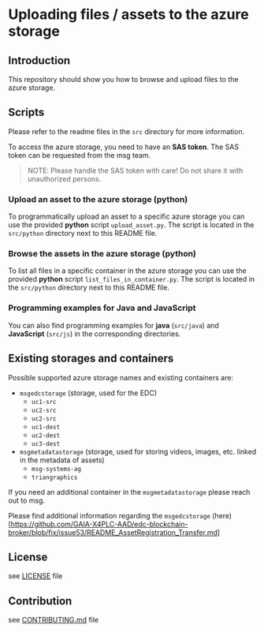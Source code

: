 Uploading files / assets to the azure storage
====

## Introduction
This repository should show you how to browse and upload files to the azure storage. 

## Scripts

Please refer to the readme files in the `src` directory for more information.

To access the azure storage, you need to have an **SAS token**. The SAS token can be requested from the msg team.
> NOTE: Please handle the SAS token with care! Do not share it with unauthorized persons.

### Upload an asset to the azure storage (python)
To programmatically upload an asset to a specific azure storage you can use the provided **python** script `upload_asset.py`. The script is located in the `src/python` directory next to this README file.

### Browse the assets in the azure storage (python)
To list all files in a specific container in the azure storage you can use the provided **python** script `list_files_in_container.py`. The script is located in the `src/python` directory next to this README file.

### Programming examples for Java and JavaScript
You can also find programming examples for **java** (`src/java`) and **JavaScript** (`src/js`) in the corresponding directories.

## Existing storages and containers
Possible supported azure storage names and existing containers are:
- `msgedcstorage` (storage, used for the EDC)
  - `uc1-src`
  - `uc2-src`
  - `uc2-src`
  - `uc1-dest`
  - `uc2-dest`
  - `uc3-dest`
- `msgmetadatastorage` (storage, used for storing videos, images, etc. linked in the metadata of assets)
  - `msg-systems-ag`
  - `triangraphics`

If you need an additional container in the `msgmetadatastorage` please reach out to msg.

Please find additional information regarding the `msgedcstorage` (here)[https://github.com/GAIA-X4PLC-AAD/edc-blockchain-broker/blob/fix/issue53/README_AssetRegistration_Transfer.md]

## License
see [LICENSE](LICENSE) file

## Contribution
see [CONTRIBUTING.md](CONTRIBUTING.md) file


